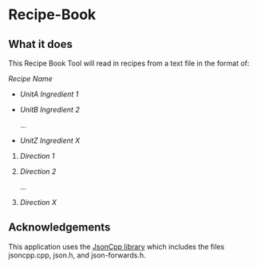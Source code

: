 # Recipe-Book
## What it does

This Recipe Book Tool will read in recipes from a text file in the format of:

_Recipe Name_

- _UnitA Ingredient 1_
- _UnitB Ingredient 2_

  ...
- _UnitZ Ingredient X_



1. _Direction 1_
2. _Direction 2_

   ...  
3. _Direction X_

## Acknowledgements

This application uses the [JsonCpp library](https://github.com/open-source-parsers/jsoncpp) which includes the files jsoncpp.cpp, json.h, and json-forwards.h. 
